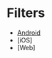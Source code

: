 # Filters
- [Android](https://github.com/search?q=org%3AVibesHi%20topic%3Aandroid&type=repositories)
- [iOS]
- [Web]
